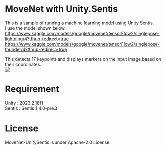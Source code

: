 # MoveNet with Unity.Sentis
This is a sample of running a machine learning model using Unity Sentis.  
I use the model shown below.  
https://www.kaggle.com/models/google/movenet/tensorFlow2/singlepose-lightning/4?tfhub-redirect=true  
https://www.kaggle.com/models/google/movenet/tensorFlow2/singlepose-thunder/4?tfhub-redirect=true

This detects 17 keypoints and displays markers on the input image based on their coordinates.  
![](https://github.com/Yupopyoi/MoveNet-UnitySentis/assets/68218961/3b910232-6472-4c09-857b-20c7dcb802e5)

# Requirement

Unity : 2023.2.18f1  
Sentis : Sentis 1.4.0-pre.3

# License
MoveNet-UnitySentis is under Apache-2.0 License.
